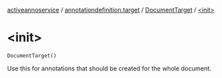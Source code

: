 [activeannoservice](../../index.md) / [annotationdefinition.target](../index.md) / [DocumentTarget](index.md) / [&lt;init&gt;](./-init-.md)

# &lt;init&gt;

`DocumentTarget()`

Use this for annotations that should be created for the whole document.

